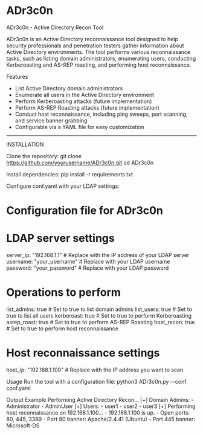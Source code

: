 # ADr3c0n
ADr3c0n - Active Directory Recon Tool

ADr3c0n is an Active Directory reconnaissance tool designed to help security professionals and penetration testers gather information about Active Directory environments. The tool performs various reconnaissance tasks, such as listing domain administrators, enumerating users, conducting Kerberoasting and AS-REP roasting, and performing host reconnaissance.

Features

- List Active Directory domain administrators
- Enumerate all users in the Active Directory environment
- Perform Kerberoasting attacks (future implementation)
- Perform AS-REP Roasting attacks (future implementation)
- Conduct host reconnaissance, including ping sweeps, port scanning, and service banner grabbing
- Configurable via a YAML file for easy customization

----------------------------------------------------------------
INSTALLATION

Clone the repository:
git clone https://github.com/yourusername/ADr3c0n.git
cd ADr3c0n

Install dependencies:
pip install -r requirements.txt


Configure conf.yaml with your LDAP settings:

# Configuration file for ADr3c0n

# LDAP server settings
server_ip: "192.168.1.1"  # Replace with the IP address of your LDAP server
username: "your_username" # Replace with your LDAP username
password: "your_password" # Replace with your LDAP password

# Operations to perform
list_admins: true    # Set to true to list domain admins
list_users: true     # Set to true to list all users
kerberoast: true    # Set to true to perform Kerberoasting
asrep_roast: true   # Set to true to perform AS-REP Roasting
host_recon: true     # Set to true to perform host reconnaissance

# Host reconnaissance settings
host_ip: "192.168.1.100"  # Replace with the IP address you want to scan




Usage
Run the tool with a configuration file:
python3 ADr3c0n.py --conf conf.yaml


Output Example
Performing Active Directory Recon...
[+] Domain Admins:
    - Administrator
    - AdminUser
[+] Users:
    - user1
    - user2
    - user3
[+] Performing host reconnaissance on 192.168.1.100...
    - 192.168.1.100 is up.
    - Open ports: 80, 445, 3389
    - Port 80 banner: Apache/2.4.41 (Ubuntu)
    - Port 445 banner: Microsoft-DS
